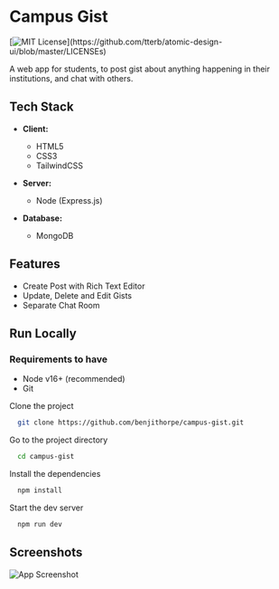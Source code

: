 # Campus Gist

[![MIT License](https://img.shields.io/apm/l/atomic-design-ui.svg?)](https://github.com/tterb/atomic-design-ui/blob/master/LICENSEs)

A web app for students, to post gist about anything happening in their institutions, and chat with others.

## Tech Stack

- **Client:**

  - HTML5
  - CSS3
  - TailwindCSS

- **Server:**

  - Node (Express.js)

- **Database:**
  - MongoDB

## Features

- Create Post with Rich Text Editor
- Update, Delete and Edit Gists
- Separate Chat Room

## Run Locally

### Requirements to have

- Node v16+ (recommended)
- Git

Clone the project

```bash
  git clone https://github.com/benjithorpe/campus-gist.git
```

Go to the project directory

```bash
  cd campus-gist
```

Install the dependencies

```bash
  npm install
```

Start the dev server

```bash
  npm run dev
```

## Screenshots

![App Screenshot](./campus-gist-screenshot.png)
